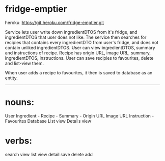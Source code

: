 # fridge-emptier

heroku: https://git.heroku.com/fridge-emptier.git

Service lets user write down ingredientDTOS from it's fridge, and ingredientDTOS that user does not like. The service then searches for recipies that contains every ingredientDTO from user's fridge, and does not contain unliked ingredientDTOS. User can view ingredientDTOS, summary and instructions of recipe. Recipe has origin URL, image URL, summary, ingredientDTOS, instructions. User can save recipies to favourites, delete and list-view them.

When user adds a recipe to favourites, it then is saved to database as an entity.

----
# nouns:
User
Ingredient -
Recipe -
Summary -
Origin URL
Image URL
Instruction -
Favourites
Database
List view
Details view

# verbs:
search
view list
view detail
save
delete
add